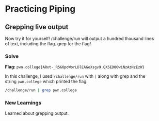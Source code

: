 # Practicing Piping

## Grepping live output
Now try it for yourself! /challenge/run will output a hundred thousand lines of text, including the flag. grep for the flag!

### Solve
**Flag:** `pwn.college{ARxt-_R5GOpoWorLDlEAGeXsgv9.QX5EDO0wiNzAzNzEzW}`

In this challenge, I used ```/challenge/run``` with ```|``` along with grep and the string ```pwn.college``` which printed the flag. 

```bash
/challenge/run | grep pwn.college
```

### New Learnings
Learned about grepping output.
